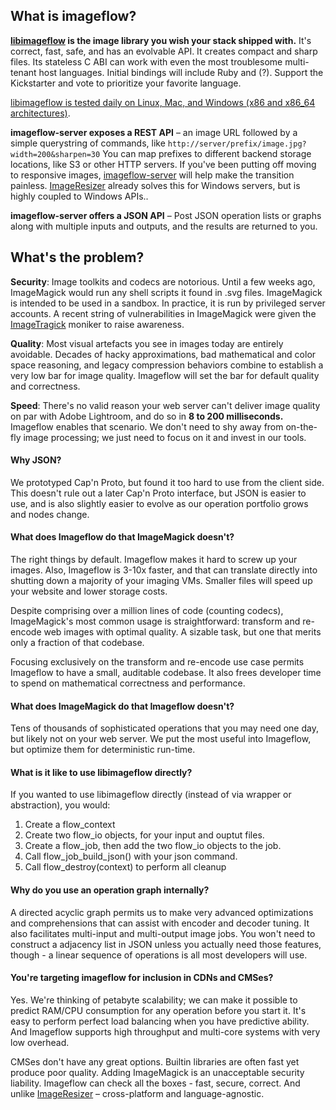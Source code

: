 ## What is imageflow?

**[libimageflow](https://www.imageflow.io) is the image library you wish your stack shipped with.** It's correct, fast, safe, and has an evolvable API. It creates compact and sharp files. Its stateless C ABI can work with even the most troublesome multi-tenant host languages. Initial bindings will include Ruby and (?). Support the Kickstarter and vote to prioritize your favorite language. 

[libimageflow is tested daily on Linux, Mac, and Windows (x86 and x86\_64 architectures)](https://github.com/imazen/imageflow).  

**imageflow-server exposes a REST API** – an image URL followed by a simple querystring of commands, like `http://server/prefix/image.jpg?width=200&sharpen=30`  You can map prefixes to different backend storage locations, like S3 or other HTTP servers. If you've been putting off moving to responsive images, [imageflow-server](https://www.imageflow.io) will help make the transition painless. [ImageResizer](https://imageresizing.net) already solves this for Windows servers, but is highly coupled to Windows APIs..

**imageflow-server offers a JSON API** – Post JSON operation lists or graphs along with multiple inputs and outputs, and the results are returned to you.

## What's the problem?

**Security**: Image toolkits and codecs are notorious. Until a few weeks ago, ImageMagick would run any shell scripts it found in .svg files. 
ImageMagick is intended to be used in a sandbox. In practice, it is run by privileged server accounts. A recent string of vulnerabilities in ImageMagick were given the [ImageTragick](https://imagetragick.com) moniker to raise awareness.

**Quality**: Most visual artefacts you see in images today are entirely avoidable. Decades of hacky approximations, bad mathematical and color space reasoning, and legacy compression behaviors combine to establish a very low bar for image quality. Imageflow will set the bar for default quality and correctness.

**Speed**: There's no valid reason your web server can't deliver image quality on par with Adobe Lightroom, and do so in **8 to 200 milliseconds.** Imageflow enables that scenario. We don't need to shy away from on-the-fly image processing; we just need to focus on it and invest in our tools.

#### Why JSON?

We prototyped Cap'n Proto, but found it too hard to use from the client side. This doesn't rule out a later Cap'n Proto interface, but JSON is easier to use, and is also slightly easier to evolve as our operation portfolio grows and nodes change. 

#### What does Imageflow do that ImageMagick doesn't?

The right things by default. Imageflow makes it hard to screw up your images. Also, Imageflow is 3-10x faster, and that can translate directly into shutting down a majority of your imaging VMs. Smaller files will speed up your website and lower storage costs.

Despite comprising over a million lines of code (counting codecs), ImageMagick's most common usage is straightforward: transform and re-encode web images with optimal quality. A sizable task, but one that merits only a fraction of that codebase.

Focusing exclusively on the transform and re-encode use case permits Imageflow to have a small, auditable codebase. It also frees developer time to spend on mathematical correctness and performance.  

#### What does ImageMagick do that Imageflow doesn't?

Tens of thousands of sophisticated operations that you may need one day, but likely not on your web server.  We put the most useful into Imageflow, but optimize them for deterministic run-time. 

#### What is it like to use libimageflow directly?

If you wanted to use libimageflow directly (instead of via wrapper or abstraction), you would:

1. Create a flow\_context
2. Create two flow\_io objects, for your input and ouptut files.
3. Create a flow\_job, then add the two flow\_io objects to the job.
5. Call flow\_job\_build\_json() with your json command. 
6. Call flow\_destroy(context) to perform all cleanup


#### Why do you use an operation graph internally?

A directed acyclic graph permits us to make very advanced optimizations and comprehensions that can assist with encoder and decoder tuning. It also facilitates multi-input and multi-output image jobs. You won't need to construct a adjacency list in JSON unless you actually need those features, though - a linear sequence of operations is all most developers will use. 

#### You're targeting imageflow for inclusion in CDNs and CMSes?

Yes. We're thinking of petabyte scalability; we can make it possible to predict RAM/CPU consumption for any operation before you start it. It's easy to perform perfect load balancing when you have predictive ability. And Imageflow supports high throughput and multi-core systems with very low overhead.

CMSes don't have any great options. Builtin libraries are often fast yet produce poor quality. Adding ImageMagick is an unacceptable security liability. Imageflow can check all the boxes - fast, secure, correct. And unlike [ImageResizer](https://imageresizing.net) – cross-platform and language-agnostic.


